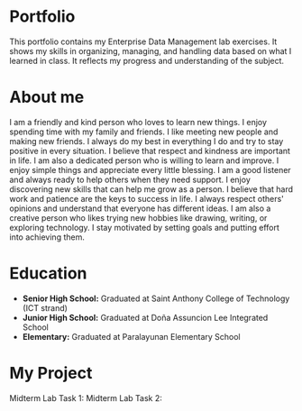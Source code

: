 # Portfolio
This portfolio contains my Enterprise Data Management lab exercises. It shows my skills in organizing, managing, and handling data based on what I learned in class. It reflects my progress and understanding of the subject.

# About me
I am a friendly and kind person who loves to learn new things. I enjoy spending time with my family and friends. I like meeting new people and making new friends.
I always do my best in everything I do and try to stay positive in every situation. I believe that respect and kindness are important in life.
I am also a dedicated person who is willing to learn and improve. I enjoy simple things and appreciate every little blessing.
I am a good listener and always ready to help others when they need support. I enjoy discovering new skills that can help me grow as a person.
I believe that hard work and patience are the keys to success in life. I always respect others' opinions and understand that everyone has different ideas. 
I am also a creative person who likes trying new hobbies like drawing, writing, or exploring technology. I stay motivated by setting goals and putting effort into achieving them.
# Education
- **Senior High School:** Graduated at Saint Anthony College of Technology (ICT strand)  
- **Junior High School:** Graduated at Doña Assuncion Lee Integrated School  
- **Elementary:** Graduated at Paralayunan Elementary School
# My Project
Midterm Lab Task 1:
Midterm Lab Task 2:
